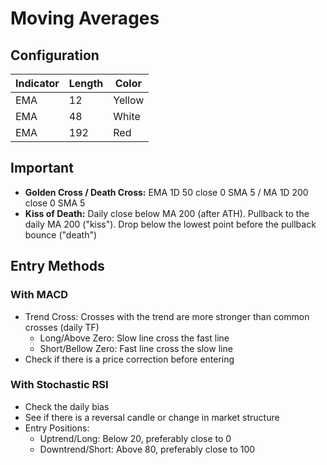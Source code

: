 # Moving Averages

## Configuration

| Indicator | Length | Color  |
| --------- | ------ | ------ |
| EMA       | 12     | Yellow |
| EMA       | 48     | White  |
| EMA       | 192    | Red    |

## Important

- **Golden Cross / Death Cross:** EMA 1D 50 close 0 SMA 5 / MA 1D 200 close 0 SMA 5
- **Kiss of Death:** Daily close below MA 200 (after ATH). Pullback to the daily MA 200 ("kiss"). Drop below the lowest point before the pullback bounce ("death")

## Entry Methods

### With MACD

<!--
4h TF
-->

- Trend Cross: Crosses with the trend are more stronger than common crosses (daily TF)
  - Long/Above Zero: Slow line cross the fast line
  - Short/Bellow Zero: Fast line cross the slow line
- Check if there is a price correction before entering

<!-- - Common Cross: -->

<!-- ### With RSI

- Check if is oversold/overbought -->

### With Stochastic RSI

<!--
4h TF
-->

- Check the daily bias
- See if there is a reversal candle or change in market structure
- Entry Positions:
  - Uptrend/Long: Below 20, preferably close to 0
  - Downtrend/Short: Above 80, preferably close to 100

<!--
- Be patient, wait for the K line change direction and going back to upper/lower band horizontal line.
-->

<!-- ### Got Result

- EMA 12 close 0 SMA 5 **Style:** EMA Orange
- EMA 50 close 0 SMA 5 **Style:** EMA White
- EMA 200 close 0 SMA 5 **Style:** EMA White
- Volume (Vol)
- Volume Profile Visible Range (VPVR) **Inputs:** Row Size 176, Volume Total, Volume Area Volume 100. **Style:** Only Volume Profile. -->
